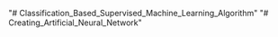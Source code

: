 "# Classification_Based_Supervised_Machine_Learning_Algorithm" 
"# Creating_Artificial_Neural_Network" 
